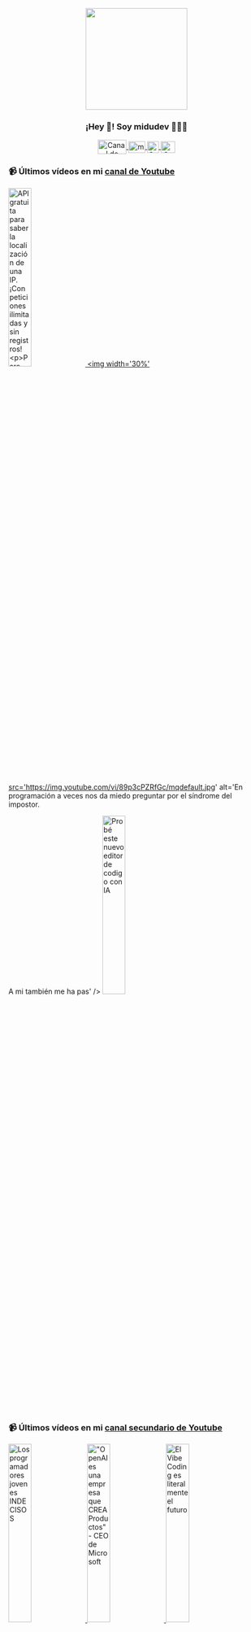 <p align="center" width="300">
   <img align="center" width="200" src="https://user-images.githubusercontent.com/1561955/106762302-fda9de00-6635-11eb-99be-3ef744e60c0e.png" />
   <h3 align="center">¡Hey 👋! Soy midudev 👨🏻‍💻</h3>
</p>

<p align="center">
   <a href="https://twitch.tv/midudev" target="blank">
    <img align="center" src="https://upload.wikimedia.org/wikipedia/commons/c/ce/Twitch_logo_2019.svg" alt="Canal de Twitch de midudev" height="28px" width="56px" />
  </a>
  <span style="width: 8px;"> </span>
   <a href="https://youtube.com/midudev" target="blank">
    <img align="center" src="https://upload.wikimedia.org/wikipedia/commons/0/09/YouTube_full-color_icon_%282017%29.svg" alt="midudev" height="23px" width="33px" />
  </a>
  <span style="width: 8px;"> </span>
  <a href="https://instagram.com/midu.dev" target="blank">
    <img align="center" src="https://upload.wikimedia.org/wikipedia/commons/e/e7/Instagram_logo_2016.svg" alt="Canal de Instagram de midu.dev" height="23px" width="23px" />
  </a>
  <span style="width: 8px;"> </span>
  <a href="https://twitter.com/midudev" target="blank">
    <img align="center" src="https://upload.wikimedia.org/wikipedia/commons/thumb/6/6f/Logo_of_Twitter.svg/2491px-Logo_of_Twitter.svg.png" alt="Canal de Twitter de midudev" height="23px" width="28px" />
  </a>
</p>

### 📹 Últimos vídeos en mi [canal de Youtube](https://youtube.com/midudev?sub_confirmation=1)

<a href='https://youtu.be/jEadqYWoi4o' target='_blank'>
  <img width='30%' src='https://img.youtube.com/vi/jEadqYWoi4o/mqdefault.jpg' alt='API gratuita para saber la localización de una IP.
¡Con peticiones ilimitadas y sin registros!

Para' />
</a>
<a href='https://youtu.be/89p3cPZRfGc' target='_blank'>
  <img width='30%' src='https://img.youtube.com/vi/89p3cPZRfGc/mqdefault.jpg' alt='En programación a veces nos da miedo preguntar por el síndrome del impostor.

A mi también me ha pas' />
</a>
<a href='https://youtu.be/3tU_PrYtZpE' target='_blank'>
  <img width='30%' src='https://img.youtube.com/vi/3tU_PrYtZpE/mqdefault.jpg' alt='Probé este nuevo editor de codigo con IA' />
</a>

### 📹 Últimos vídeos en mi [canal secundario de Youtube](https://youtube.com/midulive?sub_confirmation=1)

<a href='https://youtu.be/w2vjUSV6XQg' target='_blank'>
  <img width='30%' src='https://img.youtube.com/vi/w2vjUSV6XQg/mqdefault.jpg' alt='Los programadores jovenes INDECISOS' />
</a>
<a href='https://youtu.be/jEAGaKPAmSk' target='_blank'>
  <img width='30%' src='https://img.youtube.com/vi/jEAGaKPAmSk/mqdefault.jpg' alt='"OpenAI es una empresa que CREA Productos" - CEO de Microsoft' />
</a>
<a href='https://youtu.be/thm5GsR_LRU' target='_blank'>
  <img width='30%' src='https://img.youtube.com/vi/thm5GsR_LRU/mqdefault.jpg' alt='El Vibe Coding es literalmente el futuro' />
</a>